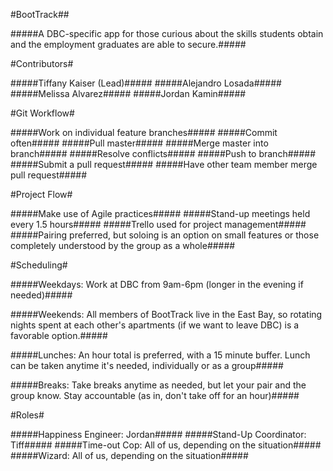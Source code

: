 #BootTrack##

#####A DBC-specific app for those curious about the skills students obtain and the employment graduates are able to secure.#####

#Contributors#

#####Tiffany Kaiser (Lead)#####
#####Alejandro Losada#####
#####Melissa Alvarez#####
#####Jordan Kamin#####

#Git Workflow#

#####Work on individual feature branches#####
#####Commit often#####
#####Pull master#####
#####Merge master into branch#####
#####Resolve conflicts#####
#####Push to branch#####
#####Submit a pull request#####
#####Have other team member merge pull request#####

#Project Flow#

#####Make use of Agile practices#####
#####Stand-up meetings held every 1.5 hours#####
#####Trello used for project management#####
#####Pairing preferred, but soloing is an option on small features or those completely understood by the group as a whole#####

#Scheduling#

#####Weekdays: Work at DBC from 9am-6pm (longer in the evening if needed)#####

#####Weekends: All members of BootTrack live in the East Bay, so rotating nights spent at each other's apartments (if we want to leave DBC) is a favorable option.#####

#####Lunches: An hour total is preferred, with a 15 minute buffer. Lunch can be taken anytime it's needed, individually or as a group#####

#####Breaks: Take breaks anytime as needed, but let your pair and the group know. Stay accountable (as in, don't take off for an hour)#####

#Roles#

#####Happiness Engineer: Jordan#####
#####Stand-Up Coordinator: Tiff#####
#####Time-out Cop: All of us, depending on the situation#####
#####Wizard: All of us, depending on the situation#####

